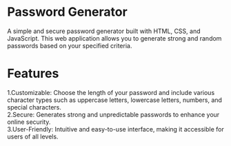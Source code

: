    # Password Generator  
A simple and secure password generator built with HTML, CSS, and JavaScript. This web application allows you to generate strong and random passwords based on your specified criteria.
     
# Features

  1.Customizable: Choose the length of your password and include various character types such as uppercase letters, lowercase letters, numbers, and special characters.</br>
  2.Secure: Generates strong and unpredictable passwords to enhance your online security.</br>
  3.User-Friendly: Intuitive and easy-to-use interface, making it accessible for users of all levels.      
   
 
   
 
  
 
 
